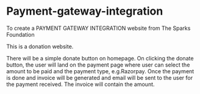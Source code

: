# Payment-gateway-integration

To create a PAYMENT GATEWAY INTEGRATION website from The Sparks Foundation

This is a donation website.

There will be a simple donate button on homepage. On clicking the donate button, the user will land on the payment page where user can select the amount to be paid and 
the payment type, e.g.Razorpay. Once the payment is done and invoice will be generated and email will be sent to the user for the payment received. 
The invoice will contain the amount.
